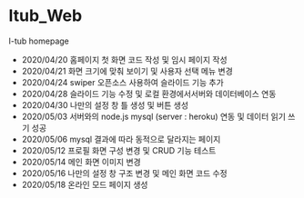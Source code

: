 # Itub_Web
I-tub homepage

- 2020/04/20 홈페이지 첫 화면 코드 작성 및 임시 페이지 작성
- 2020/04/21 화면 크기에 맞춰 보이기 및 사용자 선택 메뉴 변경
- 2020/04/24 swiper 오픈소스 사용하여 슬라이드 기능 추가
- 2020/04/28 슬라이드 기능 수정 및 로컬 환경에서서버와 데이터베이스 연동
- 2020/04/30 나만의 설정 창 틀 생성 및 버튼 생성
- 2020/05/03 서버와의 node.js mysql (server : heroku) 연동 및 데이터 읽기 쓰기 성공
- 2020/05/06 mysql 결과에 따라 동적으로 달라지는 페이지 
- 2020/05/12 프로필 화면 구성 변경 및 CRUD 기능 테스트
- 2020/05/14 메인 화면 이미지 변경
- 2020/05/16 나만의 설정 창 구조 변경 및 메인 화면 코드 수정
- 2020/05/18 온라인 모드 페이지 생성